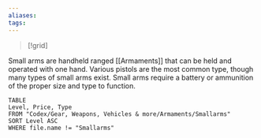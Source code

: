 ```yaml
---
aliases: 
tags: 
---
```

> [!grid]
> > > > 
> > 

Small arms are handheld ranged [[Armaments]] that can be held and operated with one hand. Various pistols are the most common type, though many types of small arms exist. Small arms require a battery or ammunition of the proper size and type to function.


``` dataview
TABLE
Level, Price, Type
FROM "Codex/Gear, Weapons, Vehicles & more/Armaments/Smallarms"
SORT Level ASC
WHERE file.name != "Smallarms"
```
